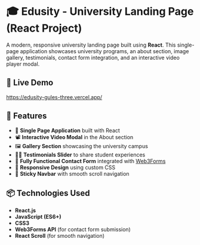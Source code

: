 # 🎓 Edusity - University Landing Page (React Project)

A modern, responsive university landing page built using **React**. This single-page application showcases university programs, an about section, image gallery, testimonials, contact form integration, and an interactive video player modal.  

## 🚀 Live Demo
https://edusity-gules-three.vercel.app/


## 🌟 Features

- 🎯 **Single Page Application** built with React
- 📽️ **Interactive Video Modal** in the About section
- 🖼️ **Gallery Section** showcasing the university campus
- 🧑‍🎓 **Testimonials Slider** to share student experiences
- 📧 **Fully Functional Contact Form** integrated with [Web3Forms](https://web3forms.com/)
- 📱 **Responsive Design** using custom CSS
- 📌 **Sticky Navbar** with smooth scroll navigation


## 📦 Technologies Used

- **React.js**
- **JavaScript (ES6+)**
- **CSS3**
- **Web3Forms API** (for contact form submission)
- **React Scroll** (for smooth navigation)


